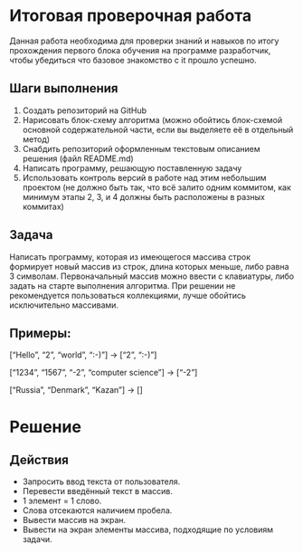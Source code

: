 # Итоговая проверочная работа

Данная работа необходима для проверки знаний и навыков по итогу прохождения первого блока обучения на программе разработчик, чтобы убедиться что базовое знакомство с it прошло успешно.

## Шаги выполнения  

1. Создать репозиторий на GitHub
2. Нарисовать блок-схему алгоритма (можно обойтись блок-схемой основной содержательной части, если вы выделяете её в отдельный метод)
3. Снабдить репозиторий оформленным текстовым описанием решения (файл README.md)
4. Написать программу, решающую поставленную задачу
5. Использовать контроль версий в работе над этим небольшим проектом (не должно быть так, что всё залито одним коммитом, как минимум этапы 2, 3, и 4 должны быть расположены в разных коммитах)

## Задача 

Написать программу, которая из имеющегося массива строк формирует новый массив из строк, длина которых меньше, либо равна 3 символам. Первоначальный массив можно ввести с клавиатуры, либо задать на старте выполнения алгоритма. При решении не рекомендуется пользоваться коллекциями, лучше обойтись исключительно массивами.

## Примеры:

[“Hello”, “2”, “world”, “:-)”] → [“2”, “:-)”]

[“1234”, “1567”, “-2”, “computer science”] → [“-2”]

[“Russia”, “Denmark”, “Kazan”] → []

# Решение

## Действия

* Запросить ввод текста от пользователя.
* Перевести введённый текст в массив.
* 1 элемент = 1 слово.
* Слова отсекаются наличием пробела.
* Вывести массив на экран.
* Вывести на экран элементы массива, подходящие по условиям задачи.